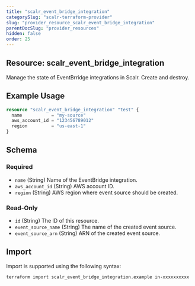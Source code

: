 ```yaml
---
title: "scalr_event_bridge_integration"
categorySlug: "scalr-terraform-provider"
slug: "provider_resource_scalr_event_bridge_integration"
parentDocSlug: "provider_resources"
hidden: false
order: 25
---
```

## Resource: scalr_event_bridge_integration

Manage the state of EventBrridge integrations in Scalr. Create and destroy.

## Example Usage

```terraform
resource "scalr_event_bridge_integration" "test" {
  name           = "my-source"
  aws_account_id = "123456789012"
  region         = "us-east-1"
}
```

<!-- schema generated by tfplugindocs -->
## Schema

### Required

- `name` (String) Name of the EventBridge integration.
- `aws_account_id` (String) AWS account ID.
- `region` (String) AWS region where event source should be created.


### Read-Only

- `id` (String) The ID of this resource.
- `event_source_name` (String) The name of the created event source.
- `event_source_arn` (String) ARN of the created event source.

## Import

Import is supported using the following syntax:

```shell
terraform import scalr_event_bridge_integration.example in-xxxxxxxxxx
```
